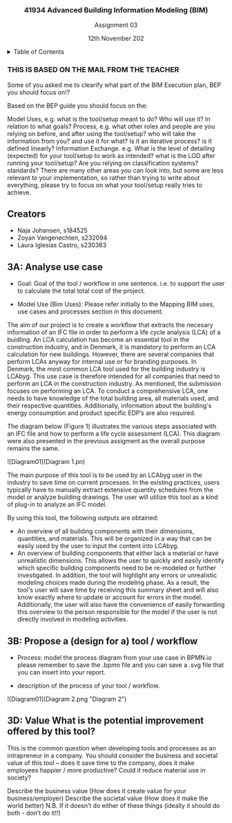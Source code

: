 
<br />
<div align="center">
<h3 align="center">41934 Advanced Building Information Modeling (BIM)</h3>
  <p align="center">
    Assignment 03
    <p align="center">
    12th November 202
    <br />
</div>

<!-- TABLE OF CONTENTS -->
<details>
  <summary>Table of Contents</summary>
  <ol>
    <li>
      <a href="#Creators">Creators</a>
    <li>
      <a href="#getting-started">3A: Analyse use case</a>

  </ol>
</details>

### THIS IS BASED ON THE MAIL FROM THE TEACHER
Some of you asked me to clearify what part of the BIM Execution plan, BEP you should focus on!?

Based on the BEP guide you should focus on the:

Model Uses, e.g. what is the tool/setup meant to do? Who will use it? In relation to what goals?
Process, e.g. what other roles and people are you relying on before, and after using the tool/setup? who will take the information from you? and use it for what? Is it an iterative process? is it defined linearly?
Information Exchange. e.g. What is the level of detailing (expected) for your tool/setup to work as intended? what is the LOD after running your tool/setup? Are you relying on classification systems? standards?
There are many other areas you can look into, but some are less relevant to your implementation, so rather than trying to write about everything, please try to focus on what your tool/setup really tries to achieve. 



<!-- CREATORS -->
## Creators
- Naja Johansen, s184525
- Zoyan Vangenechten, s232094
- Laura Iglesias Castro, s230383


<!-- 3A: Analyse use case -->
## 3A: Analyse use case
- Goal: Goal of the tool / workflow in one sentence. i.e. to support the user to calculate the total total cost of the project.

- Model Use (Bim Uses): Please refer initially to the Mapping BIM uses, use cases and processes section in this document.

  
The aim of our project is to create a workflow that extracts the necesary information of an IFC file in order to perform a life cycle analysis (LCA) of a buidling. An LCA calculation has become an essential tool in the construction industry, and in Denmark, it is mandatory to perform an LCA calculation for new buildings. However, there are several companies that perform LCAs anyway for internal use or for branding purposes. In Denmark, the most common LCA tool used for the building industry is LCAbyg.  This use case is therefore intended for all companies that need to perform an LCA in the construction industry. As mentioned, the submission focuses on performing an LCA. To conduct a comprehensive LCA, one needs to have knowledge of the total building area, all materials used, and their respective quantities. Additionally, information about the building's energy consumption and product specific EDP’s are also required. 

The diagram below (Figure 1) illustrates the various steps associated with an IFC file and how to perform a life cycle assessment (LCA). This diagram were also presented in the previous assigment as the overall purpose remains the same.


![Diagram01](Diagram 1.pn)

The main purpose of this tool is to be used by an LCAbyg user in the industry to save time on current processes. In the existing practices, users typically have to manually extract extensive quantity schedules from the model or analyze building drawings. The user will utilize this tool as a kind of plug-in to analyze an IFC model.

By using this tool, the following outputs are obtained:

- An overview of all building components with their dimensions, quantities, and materials. This will be organized in a way that can be easily used by the user to input the content into LCAbyg.
- An overview of building components that either lack a material or have unrealistic dimensions. This allows the user to quickly and easily identify which specific building components need to be re-modeled or further investigated. In addition, the tool will highlight any errors or unrealistic modeling choices made during the modeling phase. As a result, the tool's user will save time by receiving this summary sheet and will also know exactly where to update or account for errors in the model. Additionally, the user will also have the convenience of easily forwarding this overview to the person responsible for the model if the user is not directly involved in modeling activities.



<!-- 3B: Propose a (design for a) tool / workflow -->
## 3B: Propose a (design for a) tool / workflow
- Process: model the process diagram from your use case in BPMN.io please remember to save the .bpmn file and you can save a .svg file that you can insert into your report.

- description of the process of your tool / workflow.

![Diagram01](Diagram 2.png "Diagram 2")

<!-- 3D: Value What is the potential improvement offered by this tool? -->
## 3D: Value What is the potential improvement offered by this tool?

This is the common question when developing tools and processes as an intrapreneur in a company. You should consider the business and societal value of this tool – does it save time to the company, does it make employees happier / more productive? Could it reduce material use in society?

Describe the business value (How does it create value for your business/employer)
Describe the societal value (How does it make the world better)
N.B. If it doesn’t do either of these things (ideally it should do both - don’t do it!!)







